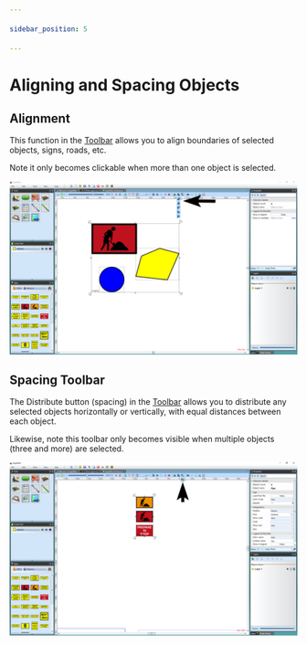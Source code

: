 ```yaml
---

sidebar_position: 5

---
```

# Aligning and Spacing Objects

## Alignment

This function in the [Toolbar](/docs/rapidplan/the-toolbar/the-toolbar.md) allows you to align boundaries of selected objects, signs, roads, etc.

Note it only becomes clickable when more than one object is selected.

![The_Alignment_Toolbar](./assets/The_Alignment_Toolbar.png)

## Spacing Toolbar

The Distribute button (spacing) in the [Toolbar](/docs/rapidplan/the-toolbar/the-toolbar.md) allows you to distribute any selected objects horizontally or vertically, with equal distances between each object.

Likewise, note this toolbar only becomes visible when multiple objects (three and more) are selected.

![Spacing_Toolbar](./assets/Spacing_Toolbar.png)
